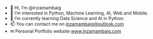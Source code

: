- 👋 Hi, I’m @inzamambaig
- 👀 I’m interested in Python, Machine Learning, AI, Web and Mobile.
- 🌱 I’m currently learning Data Science and AI in Python.
- 📫 You can contact me on inzamambaig@outlook.com
- ✉ Personal Portfolio website www.inzamambaig.com

<!---
inzamambaig/inzamambaig is a ✨ special ✨ repository because its `README.md` (this file) appears on your GitHub profile.
You can click the Preview link to take a look at your changes.
--->
